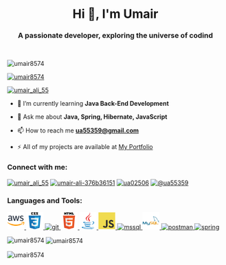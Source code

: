 <h1 align="center">Hi 👋, I'm Umair</h1>
<h3 align="center">A passionate developer, exploring the universe of codind</h3>
<img align=“right” width=“400” src"https://media0.giphy.com/media/qgQUggAC3Pfv687qPC/giphy.gif?cid=790b7611db903996a50dc3f5a2925e498c6f26c5b1da3622&rid=giphy.gif&ct=g" />

<p align="left"> <img src="https://komarev.com/ghpvc/?username=umair8574&label=Profile%20views&color=0e75b6&style=flat" alt="umair8574" /> </p>

<p align="left"> <a href="https://github.com/ryo-ma/github-profile-trophy"><img src="https://github-profile-trophy.vercel.app/?username=umair8574" alt="umair8574" /></a> </p>

<p align="left"> <a href="https://twitter.com/umair_ali_55" target="blank"><img src="https://img.shields.io/twitter/follow/umair_ali_55?logo=twitter&style=for-the-badge" alt="umair_ali_55" /></a> </p>

- 🌱 I’m currently learning **Java Back-End Development**

- 💬 Ask me about **Java, Spring, Hibernate, JavaScript**

- 📫 How to reach me **ua55359@gmail.com**

- ⚡ All of my projects are available at <a target="_blank" href="https://umair8574.github.io/">My Portfolio</a>

<h3 align="left">Connect with me:</h3>
<p align="left">
<a href="https://twitter.com/umair_ali_55" target="blank"><img align="center" src="https://raw.githubusercontent.com/rahuldkjain/github-profile-readme-generator/master/src/images/icons/Social/twitter.svg" alt="umair_ali_55" height="30" width="40" /></a>
<a href="https://linkedin.com/in/umair-ali-376b36151" target="blank"><img align="center" src="https://raw.githubusercontent.com/rahuldkjain/github-profile-readme-generator/master/src/images/icons/Social/linked-in-alt.svg" alt="umair-ali-376b36151" height="30" width="40" /></a>
<a href="https://www.leetcode.com/ua02506" target="blank"><img align="center" src="https://raw.githubusercontent.com/rahuldkjain/github-profile-readme-generator/master/src/images/icons/Social/leet-code.svg" alt="ua02506" height="30" width="40" /></a>
<a href="https://www.hackerearth.com/@ua55359" target="blank"><img align="center" src="https://raw.githubusercontent.com/rahuldkjain/github-profile-readme-generator/master/src/images/icons/Social/hackerearth.svg" alt="@ua55359" height="30" width="40" /></a>
</p>

<h3 align="left">Languages and Tools:</h3>
<p align="left"> <a href="https://aws.amazon.com" target="_blank" rel="noreferrer"> <img src="https://raw.githubusercontent.com/devicons/devicon/master/icons/amazonwebservices/amazonwebservices-original-wordmark.svg" alt="aws" width="40" height="40"/> </a> <a href="https://www.w3schools.com/css/" target="_blank" rel="noreferrer"> <img src="https://raw.githubusercontent.com/devicons/devicon/master/icons/css3/css3-original-wordmark.svg" alt="css3" width="40" height="40"/> </a> <a href="https://git-scm.com/" target="_blank" rel="noreferrer"> <img src="https://www.vectorlogo.zone/logos/git-scm/git-scm-icon.svg" alt="git" width="40" height="40"/> </a> <a href="https://www.w3.org/html/" target="_blank" rel="noreferrer"> <img src="https://raw.githubusercontent.com/devicons/devicon/master/icons/html5/html5-original-wordmark.svg" alt="html5" width="40" height="40"/> </a> <a href="https://www.java.com" target="_blank" rel="noreferrer"> <img src="https://raw.githubusercontent.com/devicons/devicon/master/icons/java/java-original.svg" alt="java" width="40" height="40"/> </a> <a href="https://developer.mozilla.org/en-US/docs/Web/JavaScript" target="_blank" rel="noreferrer"> <img src="https://raw.githubusercontent.com/devicons/devicon/master/icons/javascript/javascript-original.svg" alt="javascript" width="40" height="40"/> </a> <a href="https://www.microsoft.com/en-us/sql-server" target="_blank" rel="noreferrer"> <img src="https://www.svgrepo.com/show/303229/microsoft-sql-server-logo.svg" alt="mssql" width="40" height="40"/> </a> <a href="https://www.mysql.com/" target="_blank" rel="noreferrer"> <img src="https://raw.githubusercontent.com/devicons/devicon/master/icons/mysql/mysql-original-wordmark.svg" alt="mysql" width="40" height="40"/> </a> <a href="https://postman.com" target="_blank" rel="noreferrer"> <img src="https://www.vectorlogo.zone/logos/getpostman/getpostman-icon.svg" alt="postman" width="40" height="40"/> </a> <a href="https://spring.io/" target="_blank" rel="noreferrer"> <img src="https://www.vectorlogo.zone/logos/springio/springio-icon.svg" alt="spring" width="40" height="40"/> </a> </p>

<p><img align="left" src="https://github-readme-stats.vercel.app/api/top-langs?username=umair8574&show_icons=true&locale=en&layout=compact" alt="umair8574" /></p>

<p>&nbsp;<img align="center" src="https://github-readme-stats.vercel.app/api?username=umair8574&show_icons=true&locale=en" alt="umair8574" /></p>

<p><img align="center" src="https://github-readme-streak-stats.herokuapp.com/?user=umair8574&" alt="umair8574" /></p>
